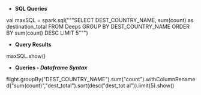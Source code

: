 * **SQL Queries**

val maxSQL = spark.sql("""SELECT DEST_COUNTRY_NAME, sum(count) as destination_total FROM Deeps GROUP BY DEST_COUNTRY_NAME ORDER BY sum(count) DESC LIMIT 5""")

* **Query Results**

maxSQL.show()

* **Queries - *_Dataframe Syntax_***

flight.groupBy("DEST_COUNTRY_NAME").sum("count").withColumnRenamed("sum(count)","dest_total").sort(desc("dest_tot
al")).limit(5).show()
